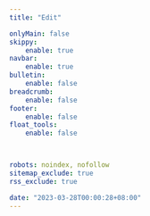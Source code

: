 ```yaml
---
title: "Edit"

onlyMain: false
skippy:
    enable: true
navbar:
    enable: true
bulletin:
    enable: false
breadcrumb:
    enable: false
footer:
    enable: false
float_tools:
    enable: false



robots: noindex, nofollow
sitemap_exclude: true
rss_exclude: true

date: "2023-03-28T00:00:28+08:00"
---
```


